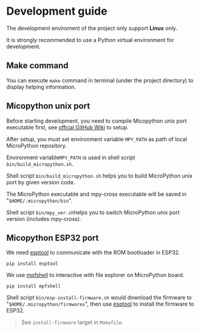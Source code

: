 # Development guide
The development enviroment of the project only support **Linux** only.

It is strongly recommended to use a Python virtual environment for development.

## Make command
You can  execute `make` command in terminal (under the project directory) to display helping information.

## Micopython unix port
Before starting development, you need to compile Micopython unix port executable first, see [offcial GitHub Wiki] to setup.

After setup, you must set environment variable `MPY_PATH` as path of local MicroPython repository.

Environment variable`MPY_PATH` is used in shell script `bin/build_micropython.sh`.

Shell script `bin/build_micropython.sh` helps you to build MicroPython unix port by given version code.

The MicroPython executable and mpy-cross executable will be saved in "`$HOME/.micropython/bin`".

Shell script `bin/mpy_ver.sh`helps you to  switch MicroPython unix port version (includes mpy-cross).

## Micopython ESP32 port
We need  [esptool] to communicate with the ROM bootloader in ESP32.
```
pip install esptool 
```

We use [mpfshell] to interactive with file explorer on MicroPython board.
```
pip install mpfshell
```

Shell script `bin/esp-install-firmware.sh` would download the firmware to "`$HOME/.micropython/firmwares`", then use [esptool] to install the firmware to ESP32.
> See `install-firmware` target in `Makefile`.


[offcial GitHub Wiki]: https://github.com/micropython/micropython/wiki/Getting-Started
 [esptool]: https://github.com/espressif/esptool
[mpfshell]: https://github.com/wendlers/mpfshell

